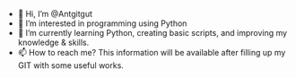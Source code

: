 - 👋 Hi, I’m @Antgitgut
- 👀 I’m interested in programming using Python
- 🌱 I’m currently learning Python, creating basic scripts, and improving my knowledge & skills.
- 📫 How to reach me? This information will be available after filling up my GIT with some useful works.

<!---
Antgitgut/Antgitgut is a ✨ special ✨ repository because its `README.md` (this file) appears on your GitHub profile.
You can click the Preview link to take a look at your changes.
--->
